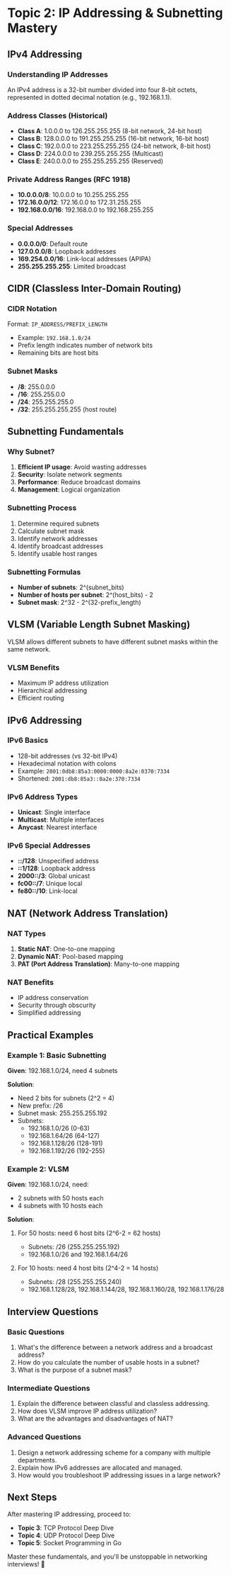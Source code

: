 # Topic 2: IP Addressing & Subnetting Mastery

## IPv4 Addressing

### Understanding IP Addresses
An IPv4 address is a 32-bit number divided into four 8-bit octets, represented in dotted decimal notation (e.g., 192.168.1.1).

### Address Classes (Historical)
- **Class A**: 1.0.0.0 to 126.255.255.255 (8-bit network, 24-bit host)
- **Class B**: 128.0.0.0 to 191.255.255.255 (16-bit network, 16-bit host)
- **Class C**: 192.0.0.0 to 223.255.255.255 (24-bit network, 8-bit host)
- **Class D**: 224.0.0.0 to 239.255.255.255 (Multicast)
- **Class E**: 240.0.0.0 to 255.255.255.255 (Reserved)

### Private Address Ranges (RFC 1918)
- **10.0.0.0/8**: 10.0.0.0 to 10.255.255.255
- **172.16.0.0/12**: 172.16.0.0 to 172.31.255.255
- **192.168.0.0/16**: 192.168.0.0 to 192.168.255.255

### Special Addresses
- **0.0.0.0/0**: Default route
- **127.0.0.0/8**: Loopback addresses
- **169.254.0.0/16**: Link-local addresses (APIPA)
- **255.255.255.255**: Limited broadcast

## CIDR (Classless Inter-Domain Routing)

### CIDR Notation
Format: `IP_ADDRESS/PREFIX_LENGTH`
- Example: `192.168.1.0/24`
- Prefix length indicates number of network bits
- Remaining bits are host bits

### Subnet Masks
- **/8**: 255.0.0.0
- **/16**: 255.255.0.0
- **/24**: 255.255.255.0
- **/32**: 255.255.255.255 (host route)

## Subnetting Fundamentals

### Why Subnet?
1. **Efficient IP usage**: Avoid wasting addresses
2. **Security**: Isolate network segments
3. **Performance**: Reduce broadcast domains
4. **Management**: Logical organization

### Subnetting Process
1. Determine required subnets
2. Calculate subnet mask
3. Identify network addresses
4. Identify broadcast addresses
5. Identify usable host ranges

### Subnetting Formulas
- **Number of subnets**: 2^(subnet_bits)
- **Number of hosts per subnet**: 2^(host_bits) - 2
- **Subnet mask**: 2^32 - 2^(32-prefix_length)

## VLSM (Variable Length Subnet Masking)

VLSM allows different subnets to have different subnet masks within the same network.

### VLSM Benefits
- Maximum IP address utilization
- Hierarchical addressing
- Efficient routing

## IPv6 Addressing

### IPv6 Basics
- 128-bit addresses (vs 32-bit IPv4)
- Hexadecimal notation with colons
- Example: `2001:0db8:85a3:0000:0000:8a2e:0370:7334`
- Shortened: `2001:db8:85a3::8a2e:370:7334`

### IPv6 Address Types
- **Unicast**: Single interface
- **Multicast**: Multiple interfaces
- **Anycast**: Nearest interface

### IPv6 Special Addresses
- **::/128**: Unspecified address
- **::1/128**: Loopback address
- **2000::/3**: Global unicast
- **fc00::/7**: Unique local
- **fe80::/10**: Link-local

## NAT (Network Address Translation)

### NAT Types
1. **Static NAT**: One-to-one mapping
2. **Dynamic NAT**: Pool-based mapping
3. **PAT (Port Address Translation)**: Many-to-one mapping

### NAT Benefits
- IP address conservation
- Security through obscurity
- Simplified addressing

## Practical Examples

### Example 1: Basic Subnetting
**Given**: 192.168.1.0/24, need 4 subnets

**Solution**:
- Need 2 bits for subnets (2^2 = 4)
- New prefix: /26
- Subnet mask: 255.255.255.192
- Subnets:
  - 192.168.1.0/26 (0-63)
  - 192.168.1.64/26 (64-127)
  - 192.168.1.128/26 (128-191)
  - 192.168.1.192/26 (192-255)

### Example 2: VLSM
**Given**: 192.168.1.0/24, need:
- 2 subnets with 50 hosts each
- 4 subnets with 10 hosts each

**Solution**:
1. For 50 hosts: need 6 host bits (2^6-2 = 62 hosts)
   - Subnets: /26 (255.255.255.192)
   - 192.168.1.0/26 and 192.168.1.64/26

2. For 10 hosts: need 4 host bits (2^4-2 = 14 hosts)
   - Subnets: /28 (255.255.255.240)
   - 192.168.1.128/28, 192.168.1.144/28, 192.168.1.160/28, 192.168.1.176/28

## Interview Questions

### Basic Questions
1. What's the difference between a network address and a broadcast address?
2. How do you calculate the number of usable hosts in a subnet?
3. What is the purpose of a subnet mask?

### Intermediate Questions
1. Explain the difference between classful and classless addressing.
2. How does VLSM improve IP address utilization?
3. What are the advantages and disadvantages of NAT?

### Advanced Questions
1. Design a network addressing scheme for a company with multiple departments.
2. Explain how IPv6 addresses are allocated and managed.
3. How would you troubleshoot IP addressing issues in a large network?

## Next Steps
After mastering IP addressing, proceed to:
- **Topic 3**: TCP Protocol Deep Dive
- **Topic 4**: UDP Protocol Deep Dive
- **Topic 5**: Socket Programming in Go

Master these fundamentals, and you'll be unstoppable in networking interviews! 🚀
